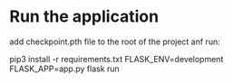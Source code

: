 # Run the application

add checkpoint.pth file to the root of the project anf run:

pip3 install -r requirements.txt
FLASK_ENV=development FLASK_APP=app.py flask run   
